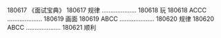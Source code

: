 180617  《面试宝典》
180617  规律
....................
180618  玩
180618  ACCC
....................
180619  画面
180619  ABCC
....................
180620  规律
180620  ABCC
....................
180621  顺利
